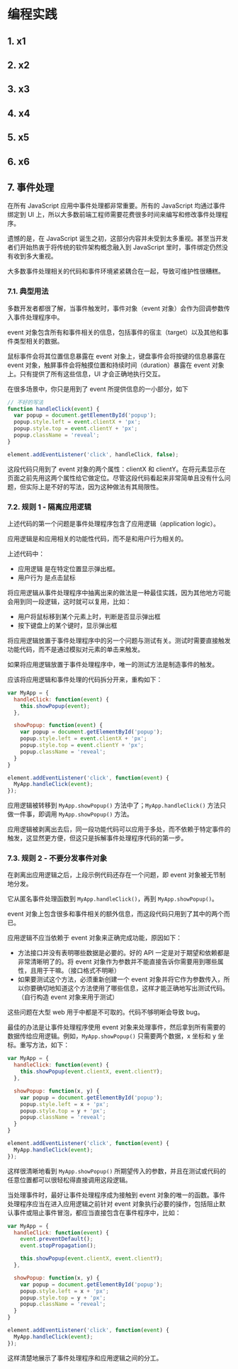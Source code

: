 # 编程实践

## 1. x1

## 2. x2

## 3. x3

## 4. x4

## 5. x5

## 6. x6

## 7. 事件处理

在所有 JavaScript 应用中事件处理都非常重要。所有的 JavaScript 均通过事件绑定到 UI 上，所以大多数前端工程师需要花费很多时间来编写和修改事件处理程序。

遗憾的是，在 JavaScript 诞生之初，这部分内容并未受到太多重视。甚至当开发者们开始热衷于将传统的软件架构概念融入到 JavaScript 里时，事件绑定仍然没有收到多大重视。

大多数事件处理相关的代码和事件环境紧紧耦合在一起，导致可维护性很糟糕。

### 7.1. 典型用法

多数开发者都很了解，当事件触发时，事件对象（event 对象）会作为回调参数传入事件处理程序中。

event 对象包含所有和事件相关的信息，包括事件的宿主（target）以及其他和事件类型相关的数据。

鼠标事件会将其位置信息暴露在 event 对象上，键盘事件会将按键的信息暴露在 event 对象，触屏事件会将触摸位置和持续时间（duration）暴露在 event 对象上。只有提供了所有这些信息，UI 才会正确地执行交互。

在很多场景中，你只是用到了 event 所提供信息的一小部分，如下

```javascript
// 不好的写法
function handleClick(event) {
  var popup = document.getElementById('popup');
  popup.style.left = event.clientX + 'px';
  popup.style.top = event.clientY + 'px';
  popup.className = 'reveal';
}

element.addEventListener('click', handleClick, false);
```

这段代码只用到了 event 对象的两个属性：clientX 和 clientY。在将元素显示在页面之前先用这两个属性给它做定位。尽管这段代码看起来非常简单且没有什么问题，但实际上是不好的写法，因为这种做法有其局限性。

### 7.2. 规则 1 - 隔离应用逻辑

上述代码的第一个问题是事件处理程序包含了应用逻辑（application logic）。

应用逻辑是和应用相关的功能性代码，而不是和用户行为相关的。

上述代码中：

* 应用逻辑 是在特定位置显示弹出框。
* 用户行为 是点击鼠标

将应用逻辑从事件处理程序中抽离出来的做法是一种最佳实践，因为其他地方可能会用到同一段逻辑，这时就可以复用，比如：

* 用户将鼠标移到某个元素上时，判断是否显示弹出框
* 按下键盘上的某个键时，显示弹出框

将应用逻辑放置于事件处理程序中的另一个问题与测试有关。测试时需要直接触发功能代码，而不是通过模拟对元素的单击来触发。

如果将应用逻辑放置于事件处理程序中，唯一的测试方法是制造事件的触发。

应该将应用逻辑和事件处理的代码拆分开来，重构如下：

```javascript
var MyApp = {
  handleClick: function(event) {
    this.showPopup(event);
  },

  showPopup: function(event) {
    var popup = document.getElementById('popup');
    popup.style.left = event.clientX + 'px';
    popup.style.top = event.clientY + 'px';
    popup.className = 'reveal';
  }
}

element.addEventListener('click', function(event) {
  MyApp.handleClick(event);
});
```

应用逻辑被转移到 `MyApp.showPopup()` 方法中了；`MyApp.handleClick()` 方法只做一件事，即调用 `MyApp.showPopup()` 方法。

应用逻辑被剥离出去后，同一段功能代码可以应用于多处，而不依赖于特定事件的触发，这显然更方便，但这只是拆解事件处理程序代码的第一步。

### 7.3. 规则 2 - 不要分发事件对象

在剥离出应用逻辑之后，上段示例代码还存在一个问题，即 event 对象被无节制地分发。

它从匿名事件处理函数到 `MyApp.handleClick()`，再到 `MyApp.showPopup()`。

event 对象上包含很多和事件相关的额外信息，而这段代码只用到了其中的两个而已。

应用逻辑不应当依赖于 event 对象来正确完成功能，原因如下：

* 方法接口并没有表明哪些数据是必要的。好的 API 一定是对于期望和依赖都是非常清晰明了的。将 event 对象作为参数并不能直接告诉你需要用到哪些属性，且用于干嘛。（接口格式不明晰）
* 如果要测试这个方法，必须重新创建一个 event 对象并将它作为参数传入，所以你要确切地知道这个方法使用了哪些信息，这样才能正确地写出测试代码。（自行构造 event 对象来用于测试）

这些问题在大型 web 用于中都是不可取的。代码不够明晰会导致 bug。

最佳的办法是让事件处理程序使用 event 对象来处理事件，然后拿到所有需要的数据传给应用逻辑。例如，`MyApp.showPopup()` 只需要两个数据，x 坐标和 y 坐标。重写方法，如下：

```javascript
var MyApp = {
  handleClick: function(event) {
    this.showPopup(event.clientX, event.clientY);
  },

  showPopup: function(x, y) {
    var popup = document.getElementById('popup');
    popup.style.left = x + 'px';
    popup.style.top = y + 'px';
    popup.className = 'reveal';
  }
}

element.addEventListener('click', function(event) {
  MyApp.handleClick(event);
});
```

这样很清晰地看到 `MyApp.showPopup()` 所期望传入的参数，并且在测试或代码的任意位置都可以很轻松得直接调用这段逻辑。

当处理事件时，最好让事件处理程序成为接触到 event 对象的唯一的函数。事件处理程序应当在进入应用逻辑之前针对 event 对象执行必要的操作，包括阻止默认事件或阻止事件冒泡，都应当直接包含在事件程序中，比如：

```javascript
var MyApp = {
  handleClick: function(event) {
    event.preventDefault();
    event.stopPropagation();

    this.showPopup(event.clientX, event.clientY);
  },

  showPopup: function(x, y) {
    var popup = document.getElementById('popup');
    popup.style.left = x + 'px';
    popup.style.top = y + 'px';
    popup.className = 'reveal';
  }
}

element.addEventListener('click', function(event) {
  MyApp.handleClick(event);
});
```

这样清楚地展示了事件处理程序和应用逻辑之间的分工。